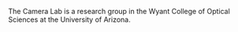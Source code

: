 The Camera Lab is a research group in the Wyant College of Optical Sciences at the University of Arizona. 
